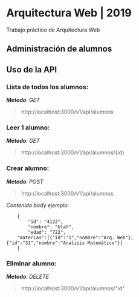 # Arquitectura Web | 2019

Trabajo práctico de Arquitectura Web

## Administración de alumnos

## Uso de la API
### Lista de todos los alumnos: 

*__Metodo__: GET*
>http://localhost:3000/v1/api/alumnos
    
### Leer 1 alumno:
*__Metodo__: GET*
>http://localhost:3000/v1/api/alumnos/{id}
    
### Crear alumno:
*__Metodo__: POST*

>http://localhost:3000/v1/api/alumnos
    
*Contenido body ejemplo*:

```
	{
    	"id": "4122",
    	"nombre": "blah",
    	"edad": "722",
	"materias":[{"id":"1","nombre":"Arq. Web"},{"id":"31","nombre":"Analisis Matemático"}]
	}
```
    
### Eliminar alumno:
*__Metodo__: DELETE*
>http://localhost:3000/v1/api/alumnos/"id"
